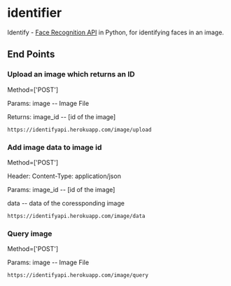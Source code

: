# identifier
Identify - [Face Recognition API](https://github.com/ageitgey/face_recognition) in Python, for identifying faces in an image.

## End Points
### Upload an image which returns an ID
Method=['POST']

Params: image -- Image File

Returns: image_id -- [id of the image]

`https://identifyapi.herokuapp.com/image/upload`

### Add image data to image id
Method=['POST']

Header: Content-Type: application/json

Params: image_id -- [id of the image]

data -- data of the coressponding image

`https://identifyapi.herokuapp.com/image/data`

### Query image
Method=['POST']

Params: image -- Image File

`https://identifyapi.herokuapp.com/image/query`

